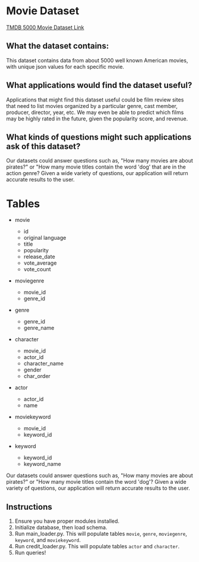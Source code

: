 # Movie Dataset

<a href = "https://www.kaggle.com/tmdb/tmdb-movie-metadata">TMDB 5000 Movie Dataset Link </a>

## What the dataset contains:

This dataset contains data from about 5000 well known American movies, with unique json values for each specific movie.

## What applications would find the dataset useful?

Applications that might find this dataset useful could be film review sites that need to list movies organized by a particular genre, cast member, producer, director, year, etc. We may even be able to predict which films may be highly rated in the future, given the popularity score, and revenue.

## What kinds of questions might such applications ask of this dataset?

Our datasets could answer questions such as, "How many movies are about pirates?" or "How many movie titles contain the word 'dog' that are in the action genre? Given a wide variety of questions, our application will return accurate results to the user.

# Tables

- movie

  - id
  - original language
  - title
  - popularity
  - release_date
  - vote_average
  - vote_count

- moviegenre

  - movie_id
  - genre_id

- genre

  - genre_id
  - genre_name

- character

  - movie_id
  - actor_id
  - character_name
  - gender
  - char_order

- actor

  - actor_id
  - name

- moviekeyword

  - movie_id
  - keyword_id

- keyword

  - keyword_id
  - keyword_name

Our datasets could answer questions such as, "How many movies are about pirates?" or "How many movie titles contain the word 'dog'? Given a wide variety of questions, our application will return accurate results to the user.

## Instructions

1.  Ensure you have proper modules installed.
2.  Initialize database, then load schema.
3.  Run main_loader.py. This will populate tables `movie`, `genre`, `moviegenre`, `keyword`, and `moviekeyword`.
4.  Run credit_loader.py. This will populate tables `actor` and `character`.
5.  Run queries!
